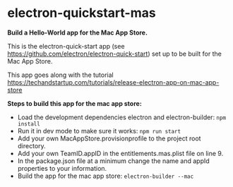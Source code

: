 # electron-quickstart-mas

**Build a Hello-World app for the Mac App Store.**

This is the electron-quick-start app (see https://github.com/electron/electron-quick-start) set up to be built for the Mac App Store. 

This app goes along with the tutorial https://techandstartup.com/tutorials/release-electron-app-on-mac-app-store

**Steps to build this app for the mac app store:**

- Load the development dependencies electron and electron-builder: `npm install`
- Run it in dev mode to make sure it works: `npm run start`
- Add your own MacAppStore.provisionprofile to the project root directory.
- Add your own TeamID.appID in the entitlements.mas.plist file on line 9.
- In the package.json file at a minimum change the name and appId properties to your information.
- Build the app for the mac app store: `electron-builder --mac`
